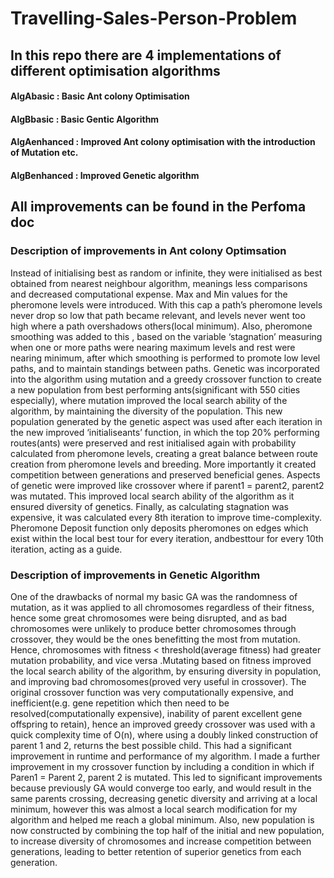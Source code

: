 # Travelling-Sales-Person-Problem
## In this repo there are 4 implementations of different optimisation algorithms
#### AlgAbasic : Basic Ant colony Optimisation
#### AlgBbasic : Basic Gentic Algorithm
#### AlgAenhanced :  Improved Ant colony optimisation with the introduction of Mutation etc.
#### AlgBenhanced : Improved Genetic algorithm

## All improvements can be found in the Perfoma doc 
### Description of improvements in Ant colony Optimsation
Instead of initialising best as random or infinite, they were initialised as best obtained from nearest neighbour algorithm, meanings less comparisons and decreased computational expense. Max and Min values for the pheromone levels were introduced. With this cap a path’s pheromone levels never drop so low that path became relevant, and levels never went too high where a path overshadows others(local minimum). Also, pheromone smoothing was added to this , based on the variable ‘stagnation’ measuring when one or more paths were nearing maximum levels and rest were nearing minimum, after which smoothing is performed to promote low level paths, and to maintain standings between paths. Genetic was incorporated into the algorithm using mutation and a greedy crossover function to create a new population from best performing ants(significant with 550 cities especially), where mutation improved the local search ability of the algorithm, by maintaining the diversity of the population. This new population generated by the genetic aspect was used after each iteration in the new improved ‘initialiseants’ function, in which the top 20% performing routes(ants) were preserved and rest initialised again with probability calculated from pheromone levels, creating a great balance between route creation from pheromone levels and breeding. More importantly it  created competition between generations and preserved beneficial genes. Aspects of genetic were improved like crossover where if parent1 = parent2, parent2 was mutated. This improved local search ability of the algorithm as it ensured diversity of genetics. Finally, as calculating stagnation was expensive, it was calculated every 8th iteration to improve time-complexity. Pheromone Deposit function only deposits pheromones on edges which exist within the local best tour for every iteration, andbesttour for every 10th iteration, acting as a guide.
### Description of improvements in Genetic Algorithm
One of the drawbacks of normal my basic GA was the randomness of mutation, as it was applied to all chromosomes regardless of their fitness, hence some great chromosomes were being disrupted, and as bad chromosomes were unlikely to produce better chromosomes through crossover, they would be the ones benefitting the most from mutation. Hence, chromosomes with fitness < threshold(average fitness) had greater mutation probability, and vice versa .Mutating based on fitness improved the local search ability of the algorithm, by ensuring diversity in population, and improving bad chromosomes(proved very useful in crossover). The original crossover function was very computationally expensive, and inefficient(e.g. gene repetition which then need to be resolved(computationally expensive), inability of parent excellent gene offspring to retain), hence an improved greedy crossover was used with a quick complexity time of O(n), where using a doubly linked construction of parent 1 and 2, returns the best possible child. This had a significant improvement in runtime and performance of my algorithm. I made a further improvement in my crossover function by including a condition in which if Paren1 = Parent 2, parent 2 is mutated. This led to significant improvements because previously GA would converge too early, and would result in the same parents crossing, decreasing genetic diversity and arriving at a local minimum, however this was almost a local search modification for my algorithm and helped me reach a global minimum. Also, new population is now constructed by combining the top half of the initial and new population, to increase diversity of chromosomes and increase competition between generations, leading to better retention of superior genetics from each generation.
